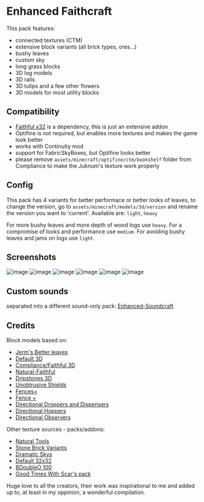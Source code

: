 # Enhanced Faithcraft

This pack features:

- connected textures (CTM)
- extensive block variants (all brick types, ores...)
- bushy leaves
- custom sky
- long grass blocks
- 3D log models
- 3D rails
- 3D tulips and a few other flowers
- 3D models for most utility blocks

## Compatibility

- [Faithful x32](https://faithfulpack.net/faithful32x/latest) is a dependency, this is just an extensive addon
- Optifine is not required, but enables more textures and makes the game look better
- works with Continuity mod
- support for FabricSkyBoxes, but Optifine looks better
- please remove `assets/minecraft/optifine/ctm/bookshelf` folder from Compliance to make the Juknum's texture work
  properly

## Config

This pack has 4 variants for better performace or better looks of leaves, to change the version, go to
`assets/minecraft/models/3d/version` and rename the version you want to 'current'.
Available are: `light`, `heavy`

For more bushy leaves and more depth of wood logs use `heavy`.
For a compromise of looks and performance use `medium`.
For avoiding bushy leaves and jams on logs use `light`.

## Screenshots

![image](https://user-images.githubusercontent.com/54900518/157954775-47cd3d94-7033-4e00-9d1f-9d2a2468734e.jpg)
![image](https://user-images.githubusercontent.com/54900518/157954171-1557d8c0-5b8f-436b-acfd-e996c64dc2d2.jpg)
![image](https://user-images.githubusercontent.com/54900518/158024174-e931d94d-0947-44a7-a937-3471a8446a66.jpg)
![image](https://user-images.githubusercontent.com/54900518/157958514-5e8d8236-ee84-4d91-ba3b-2874cf024384.jpg)
![image](https://user-images.githubusercontent.com/54900518/158023174-0b43966d-3373-474d-973b-21c7e8a40ecb.jpg)
![image](https://user-images.githubusercontent.com/54900518/158023634-43f2e91c-66d6-4e9d-9dce-679ef955006c.jpg)

## Custom sounds

separated into a different sound-only pack:
[Enhanced-Soundcraft](https://github.com/JosefLitos/Enhanced-Soundcraft)

## Credits

Block models based on:

- [Jerm's Better leaves](https://www.curseforge.com/minecraft/texture-packs/better-leaves-add-on-2-0/screenshots)
- [Default 3D](https://www.curseforge.com/minecraft/texture-packs/default-3d-16x)
- [Compliance/Faithful 3D](https://github.com/Faithful3D/Java-32x/tree/1.18)
- [Natural-Faithful](https://github.com/Compliance-Addons/NaturalFaithful)
- [Dripstones 3D](https://www.curseforge.com/minecraft/texture-packs/dripstones-3d)
- [Unobtrusive Shields](https://www.curseforge.com/minecraft/texture-packs/clouds-unobtrusive-shields)
- [Fences+](https://www.curseforge.com/minecraft/texture-packs/fences)
- [Fence +](https://www.planetminecraft.com/texture-pack/fence)
- [Directional Droppers and Dispensers](https://github.com/hozz8528/Faithful-Java-32x-Directional_Droppers-Dispensers)
- [Directional Hoppers](https://github.com/hozz8528/Faithful-Java-32x-Directional_Hopper-Bottom_Fix)
- [Directional Observers](https://github.com/hozz8528/Faithful-Java-32x-Better_Observers)

Other texture sources - packs/addons:

- [Natural Tools](https://faithful.team/natural-tools)
- [Stone Brick Variants](https://faithful.team/stone-brick-variation)
- [Dramatic Skys](https://www.curseforge.com/minecraft/texture-packs/dramatic-skys)
- [Default 32x32](https://www.planetminecraft.com/texture_pack/depixel/)
- [BDoubleO 100](https://www.youtube.com/watch?v=fM7DvbGr-WU)
- [Good Times With Scar's pack](https://www.youtube.com/watch?v=Oe2MgDTe77w)

Huge love to all the creators, their work was inspirational to me and added up to, at least in my
oppinion, a wonderful compilation.

